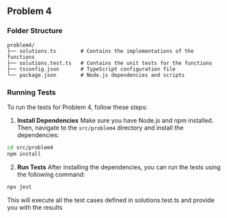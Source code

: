 ## Problem 4

### Folder Structure
```
problem4/ 
├── solutions.ts        # Contains the implementations of the functions 
├── solutions.test.ts   # Contains the unit tests for the functions 
├── tsconfig.json       # TypeScript configuration file 
└── package.json        # Node.js dependencies and scripts
```
### Running Tests

To run the tests for Problem 4, follow these steps:

1. **Install Dependencies**
  Make sure you have Node.js and npm installed. Then, navigate to the `src/problem4` directory and install the dependencies:

  ```sh
  cd src/problem4
  npm install
  ```
2. **Run Tests**
  After installing the dependencies, you can run the tests using the following command:
  ```sh
  npx jest
  ```
  This will execute all the test cases defined in solutions.test.ts and provide you with the results
